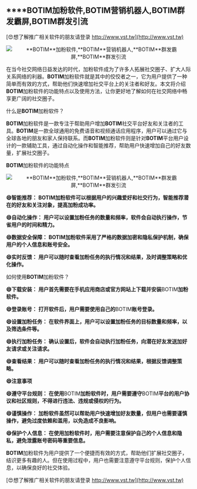 ## ****BOTIM**加粉软件,**BOTIM**营销机器人,**BOTIM**群发霸屏,**BOTIM**群发引流**

[😍想了解推广相关软件的朋友请登录 http://www.vst.tw](http://www.vst.tw)

 <center><img src="https://vst.tw/MP4/tuiguang/png/4.png" alt="**BOTIM**加粉软件,**BOTIM**营销机器人,**BOTIM**群发霸屏,**BOTIM**群发引流"></center>

在当今社交网络日益发达的时代，加粉软件成为了许多人拓展社交圈子、扩大人际关系网络的利器。**BOTIM**加粉软件就是其中的佼佼者之一，它为用户提供了一种简单而有效的方式，帮助他们快速增加社交平台上的关注者和好友。本文将介绍**BOTIM**加粉软件的功能特点以及使用方法，让你更好地了解如何在社交网络中畅享更广阔的社交圈子。

什么是**BOTIM**加粉软件？

**BOTIM**加粉软件是一款专注于帮助用户增加**BOTIM**社交平台好友和关注者的工具。**BOTIM**是一款全球通用的免费语音和视频通话应用程序，用户可以通过它与全球各地的朋友和家人保持联系。而**BOTIM**加粉软件则是针对**BOTIM**平台用户设计的一款辅助工具，通过自动化操作和智能推荐，帮助用户快速增加自己的好友数量，扩展社交圈子。

**BOTIM**加粉软件的功能特点

 <center><img src="https://vst.tw/MP4/tuiguang/png/7.png" alt="**BOTIM**加粉软件,**BOTIM**营销机器人,**BOTIM**群发霸屏,**BOTIM**群发引流"></center>

**😄智能推荐： **BOTIM**加粉软件可以根据用户的兴趣爱好和社交行为，智能推荐潜在的好友和关注对象，提高加粉成功率。**

**😄自动化操作： 用户可以设置加粉任务的数量和频率，软件会自动执行操作，节省用户的时间和精力。**

**😄数据安全保障： **BOTIM**加粉软件采用了严格的数据加密和隐私保护机制，确保用户的个人信息和账号安全。**

**😄实时反馈： 用户可以随时查看加粉任务的执行情况和结果，及时调整策略和优化操作。**

如何使用**BOTIM**加粉软件？

**😄下载安装： 用户首先需要在手机应用商店或官方网站上下载并安装**BOTIM**加粉软件。**

**😄登录账号： 打开软件后，用户需要使用自己的**BOTIM**账号登录。**

**😄设置加粉任务： 在软件界面上，用户可以设置加粉任务的目标数量和频率，以及筛选条件等。**

**😄执行加粉任务： 确认设置后，软件会自动执行加粉任务，向潜在好友发送加好友请求或关注请求。**

**😄查看结果： 用户可以随时查看加粉任务的执行情况和结果，根据反馈调整策略。**

**😄注意事项**

**😄遵守平台规则： 在使用**BOTIM**加粉软件时，用户需要遵守**BOTIM**平台的用户协议和社区规则，不得进行违法、违规或侵权的行为。**

**😄谨慎操作： 加粉软件虽然可以帮助用户快速增加好友数量，但用户也需要谨慎操作，避免过度依赖和滥用，以免造成不良影响。**

**😄保护个人信息： 在使用加粉软件时，用户需要注意保护自己的个人信息和隐私，避免泄露账号密码等重要信息。**

**BOTIM**加粉软件为用户提供了一个便捷而有效的方式，帮助他们扩展社交圈子，结识更多有趣的人。但在使用过程中，用户也需要注意遵守平台规则，保护个人信息，以确保良好的社交体验。

[😍想了解推广相关软件的朋友请登录 http://www.vst.tw](http://www.vst.tw)



